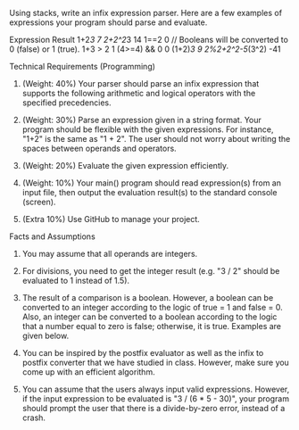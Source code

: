 Using stacks, write an infix expression parser. Here are a few examples of expressions your
program should parse and evaluate.

Expression                  Result
1+2*3                       7
2+2^2*3                     14
1==2                        0 // Booleans will be converted to 0 (false) or 1 (true).
1+3 > 2                     1
(4>=4) && 0                 0
(1+2)*3                     9
2%2+2^2-5*(3^2)              -41


Technical Requirements (Programming)

1. (Weight: 40%) Your parser should parse an infix expression that supports the following
arithmetic and logical operators with the specified precedencies.

2. (Weight: 30%) Parse an expression given in a string format. Your program should be flexible
with the given expressions. For instance, "1+2" is the same as "1 + 2". The user should not
worry about writing the spaces between operands and operators.

3. (Weight: 20%) Evaluate the given expression efficiently.

4. (Weight: 10%) Your main() program should read expression(s) from an input file, then output
the evaluation result(s) to the standard console (screen).

5. (Extra 10%) Use GitHub to manage your project.


Facts and Assumptions
1. You may assume that all operands are integers.

2. For divisions, you need to get the integer result (e.g. "3 / 2" should be evaluated to 1 instead
of 1.5).

3. The result of a comparison is a boolean. However, a boolean can be converted to an integer
according to the logic of true = 1 and false = 0. Also, an integer can be converted to a
boolean according to the logic that a number equal to zero is false; otherwise, it is true.
Examples are given below.

4. You can be inspired by the postfix evaluator as well as the infix to postfix converter that we
have studied in class. However, make sure you come up with an efficient algorithm.

5. You can assume that the users always input valid expressions. However, if the input
expression to be evaluated is "3 / (6 * 5 - 30)", your program should prompt the user that
there is a divide-by-zero error, instead of a crash.
